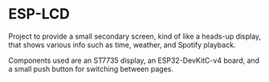 # ESP-LCD

Project to provide a small secondary screen, kind of like a heads-up display, that shows various info such as time, weather, and Spotify playback.

Components used are an ST7735 display, an ESP32-DevKitC-v4 board, and a small push button for switching between pages.
